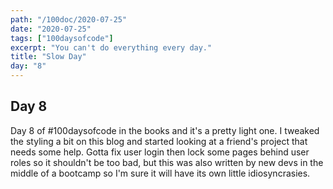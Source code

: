 ```yaml
---
path: "/100doc/2020-07-25"
date: "2020-07-25"
tags: ["100daysofcode"]
excerpt: "You can't do everything every day."
title: "Slow Day"
day: "8"
---
```


## Day 8

Day 8 of \#100daysofcode in the books and it's a pretty light one. I tweaked the styling a bit on this blog and started looking at a friend's project that needs some help. Gotta fix user login then lock some pages behind user roles so it shouldn't be too bad, but this was also written by new devs in the middle of a bootcamp so I'm sure it will have its own little idiosyncrasies.
